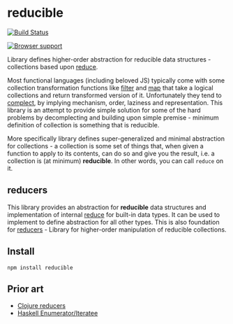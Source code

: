 # reducible

[![Build Status](https://secure.travis-ci.org/Gozala/reducible.png)](http://travis-ci.org/Gozala/reducible)


[![Browser support](http://ci.testling.com/Gozala/reducible.png)](http://ci.testling.com/Gozala/reducible)


Library defines higher-order abstraction for reducible data structures -
collections based upon [reduce][].

Most functional languages (including beloved JS) typically come with some
collection transformation functions like [filter][] and [map][] that take a
logical collections and return transformed version of it. Unfortunately they
tend to [complect][], by implying mechanism, order, laziness and
representation. This library is an attempt to provide simple solution for
some of the hard problems by decomplecting and building upon simple premise -
minimum definition of collection is something that is reducible.

More specifically library defines super-generalized and minimal abstraction for
collections - a collection is some set of things that, when given a function to
apply to its contents, can do so and give you the result, i.e. a collection is
(at minimum) **reducible**. In other words, you can call `reduce` on it.

## reducers

This library provides an abstraction for **reducible** data structures and
implementation of internal [reduce][] for built-in data types. It can be used
to implement to define abstraction for all other types. This is also foundation
for [reducers][] - Library for higher-order manipulation of reducible
collections.

## Install

    npm install reducible

## Prior art

- [Clojure reducers][]
- [Haskell Enumerator/Iteratee][]

[Clojure reducers]:http://clojure.com/blog/2012/05/15/anatomy-of-reducer.html
[Haskell Enumerator/Iteratee]:http://www.haskell.org/haskellwiki/Enumerator_and_iteratee

[reducers]:https://github.com/Gozala/reducers
[reduce]:http://en.wikipedia.org/wiki/Reduce_%28higher-order_function%29
[map]:https://developer.mozilla.org/en-US/docs/JavaScript/Reference/Global_Objects/Array/map
[filter]:https://developer.mozilla.org/en-US/docs/JavaScript/Reference/Global_Objects/Array/filter
[complect]:http://www.infoq.com/presentations/Simple-Made-Easy
